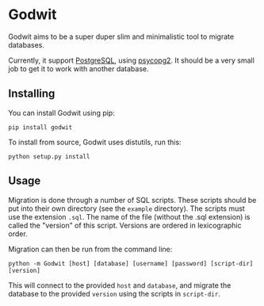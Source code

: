 Godwit
======

Godwit aims to be a super duper slim and minimalistic tool to migrate databases.

Currently, it support [PostgreSQL](http://www.postgresql.org/),
using [psycopg2](http://initd.org/psycopg/). It should be a very small job
to get it to work with another database.

Installing
----------

You can install Godwit using pip:

```shell
pip install godwit
```

To install from source, Godwit uses distutils, run this:

```shell
python setup.py install
```

Usage
-----

Migration is done through a number of SQL scripts. These scripts should be
put into their own directory (see the ```example``` directory). The scripts
must use the extension ```.sql```. The name of the file (without the .sql
extension) is called the "version" of this script. Versions are ordered in
lexicographic order.

Migration can then be run from the command line:

```shell
python -m Godwit [host] [database] [username] [password] [script-dir] [version]
```

This will connect to the provided ```host``` and ```database```, and migrate
the database to the provided ```version``` using the scripts in ```script-dir```.
